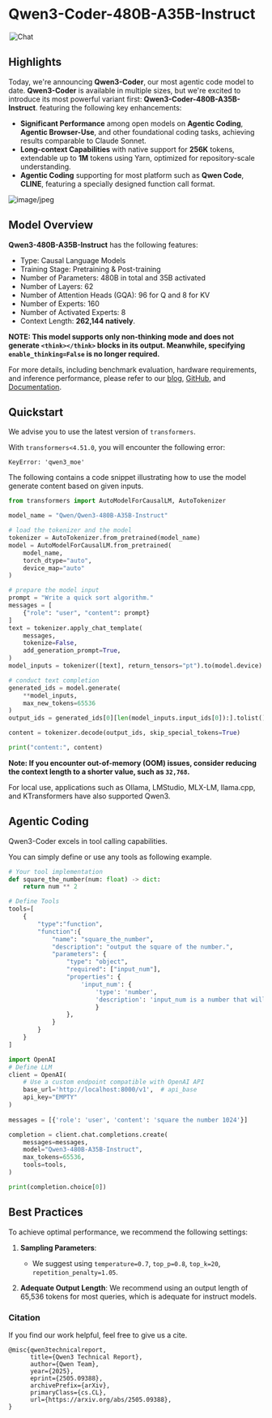 # Qwen3-Coder-480B-A35B-Instruct
<a href="https://chat.qwen.ai/" target="_blank" style="margin: 2px;">
    <img alt="Chat" src="https://img.shields.io/badge/%F0%9F%92%9C%EF%B8%8F%20Qwen%20Chat%20-536af5" style="display: inline-block; vertical-align: middle;"/>
</a>

## Highlights

Today, we're announcing **Qwen3-Coder**, our most agentic code model to date. **Qwen3-Coder** is available in multiple sizes, but we're excited to introduce its most powerful variant first: **Qwen3-Coder-480B-A35B-Instruct**. featuring the following key enhancements:  

- **Significant Performance** among open models on **Agentic Coding**, **Agentic Browser-Use**, and other foundational coding tasks, achieving results comparable to Claude Sonnet.
- **Long-context Capabilities** with native support for **256K** tokens, extendable up to **1M** tokens using Yarn, optimized for repository-scale understanding.
- **Agentic Coding** supporting for most platform such as **Qwen Code**, **CLINE**, featuring a specially designed function call format.

![image/jpeg](https://qianwen-res.oss-cn-beijing.aliyuncs.com/Qwen3-Coder/qwen3-coder-main.jpg)

## Model Overview

**Qwen3-480B-A35B-Instruct** has the following features:
- Type: Causal Language Models
- Training Stage: Pretraining & Post-training
- Number of Parameters: 480B in total and 35B activated
- Number of Layers: 62
- Number of Attention Heads (GQA): 96 for Q and 8 for KV
- Number of Experts: 160
- Number of Activated Experts: 8
- Context Length: **262,144 natively**. 

**NOTE: This model supports only non-thinking mode and does not generate ``<think></think>`` blocks in its output. Meanwhile, specifying `enable_thinking=False` is no longer required.**

For more details, including benchmark evaluation, hardware requirements, and inference performance, please refer to our [blog](https://qwenlm.github.io/blog/qwen3-coder/), [GitHub](https://github.com/QwenLM/Qwen3-Coder), and [Documentation](https://qwen.readthedocs.io/en/latest/).


## Quickstart

We advise you to use the latest version of `transformers`.

With `transformers<4.51.0`, you will encounter the following error:
```
KeyError: 'qwen3_moe'
```

The following contains a code snippet illustrating how to use the model generate content based on given inputs. 
```python
from transformers import AutoModelForCausalLM, AutoTokenizer

model_name = "Qwen/Qwen3-480B-A35B-Instruct"

# load the tokenizer and the model
tokenizer = AutoTokenizer.from_pretrained(model_name)
model = AutoModelForCausalLM.from_pretrained(
    model_name,
    torch_dtype="auto",
    device_map="auto"
)

# prepare the model input
prompt = "Write a quick sort algorithm."
messages = [
    {"role": "user", "content": prompt}
]
text = tokenizer.apply_chat_template(
    messages,
    tokenize=False,
    add_generation_prompt=True,
)
model_inputs = tokenizer([text], return_tensors="pt").to(model.device)

# conduct text completion
generated_ids = model.generate(
    **model_inputs,
    max_new_tokens=65536
)
output_ids = generated_ids[0][len(model_inputs.input_ids[0]):].tolist() 

content = tokenizer.decode(output_ids, skip_special_tokens=True)

print("content:", content)
```

**Note: If you encounter out-of-memory (OOM) issues, consider reducing the context length to a shorter value, such as `32,768`.**

For local use, applications such as Ollama, LMStudio, MLX-LM, llama.cpp, and KTransformers have also supported Qwen3.

## Agentic Coding

Qwen3-Coder excels in tool calling capabilities. 

You can simply define or use any tools as following example.
```python
# Your tool implementation
def square_the_number(num: float) -> dict:
    return num ** 2

# Define Tools
tools=[
    {
        "type":"function",
        "function":{
            "name": "square_the_number",
            "description": "output the square of the number.",
            "parameters": {
                "type": "object",
                "required": ["input_num"],
                "properties": {
                    'input_num': {
                        'type': 'number', 
                        'description': 'input_num is a number that will be squared'
                        }
                },
            }
        }
    }
]

import OpenAI
# Define LLM
client = OpenAI(
    # Use a custom endpoint compatible with OpenAI API
    base_url='http://localhost:8000/v1',  # api_base
    api_key="EMPTY"
)
 
messages = [{'role': 'user', 'content': 'square the number 1024'}]

completion = client.chat.completions.create(
    messages=messages,
    model="Qwen3-480B-A35B-Instruct",
    max_tokens=65536,
    tools=tools,
)

print(completion.choice[0])
```

## Best Practices

To achieve optimal performance, we recommend the following settings:

1. **Sampling Parameters**:
   - We suggest using `temperature=0.7`, `top_p=0.8`, `top_k=20`, `repetition_penalty=1.05`.

2. **Adequate Output Length**: We recommend using an output length of 65,536 tokens for most queries, which is adequate for instruct models.


### Citation

If you find our work helpful, feel free to give us a cite.

```
@misc{qwen3technicalreport,
      title={Qwen3 Technical Report}, 
      author={Qwen Team},
      year={2025},
      eprint={2505.09388},
      archivePrefix={arXiv},
      primaryClass={cs.CL},
      url={https://arxiv.org/abs/2505.09388}, 
}
```